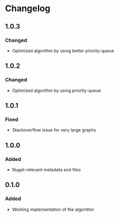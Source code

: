 # Changelog
## 1.0.3
### Changed
- Optimized algorithm by using better priority-queue
## 1.0.2
### Changed
- Optimized algorithm by using priority-queue
## 1.0.1
### Fixed
- Stackoverflow issue for very large graphs
## 1.0.0
### Added
- Nuget-relevant metadata and files
## 0.1.0
### Added
- Working implementation of the algorithm